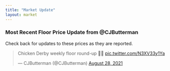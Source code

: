 ```yaml
---
title: "Market Update"
layout: market
---
```


### Most Recent Floor Price Update from @CJButterman

Check back for updates to these prices as they are reported.

<blockquote class="twitter-tweet"><p lang="en" dir="ltr">Chicken Derby weekly floor round-up 🐓🏁 <a href="https://t.co/N3XV33y1Ya">pic.twitter.com/N3XV33y1Ya</a></p>&mdash; CJButterman (@CJButterman) <a href="https://twitter.com/CJButterman/status/1431626420854218754?ref_src=twsrc%5Etfw">August 28, 2021</a></blockquote> <script async src="https://platform.twitter.com/widgets.js" charset="utf-8"></script>